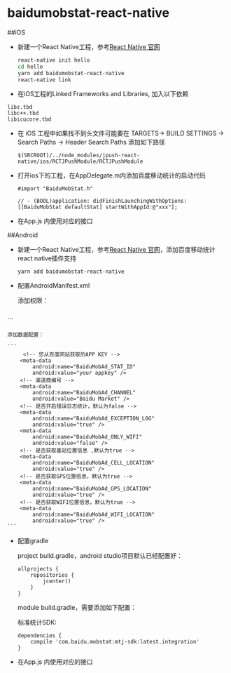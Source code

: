 # baidumobstat-react-native
##iOS
- 新建一个React Native工程，参考[React Native 官网](https://facebook.github.io/react-native/)

     ```bash
     react-native init hello
     cd hello
     yarn add baidumobstat-react-native
     react-native link
     ```

- 在iOS工程的Linked Frameworks and Libraries, 加入以下依赖
```
libz.tbd
libc++.tbd
libicucore.tbd
```

- 在 iOS 工程中如果找不到头文件可能要在 TARGETS-> BUILD SETTINGS -> Search Paths -> Header Search Paths 添加如下路径

    ```
    $(SRCROOT)/../node_modules/jpush-react-native/ios/RCTJPushModule/RCTJPushModule
    ```
    
- 打开ios下的工程，在AppDelegate.m内添加百度移动统计的启动代码
  
     ```objc
     #import "BaiduMobStat.h"
     
     // - (BOOL)application: didFinishLaunchingWithOptions:
     [[BaiduMobStat defaultStat] startWithAppId:@"xxx"];
     ```
 
- 在App.js 内使用对应的接口

##Android
* 新建一个React Native工程，参考[React Native 官网](https://facebook.github.io/react-native/)，添加百度移动统计react native插件支持
	
	```
	yarn add baidumobstat-react-native
	```
* 配置AndroidManifest.xml
	
	添加权限：
	
	```
<uses-permission android:name="android.permission.INTERNET" />
<uses-permission android:name="android.permission.ACCESS_NETWORK_STATE" />
<uses-permission android:name="android.permission.ACCESS_WIFI_STATE" />
<uses-permission android:name="android.permission.READ_PHONE_STATE" />
<uses-permission android:name="android.permission.WRITE_SETTINGS" />
<uses-permission android:name="android.permission.WRITE_EXTERNAL_STORAGE" />
<uses-permission android:name="android.permission.ACCESS_FINE_LOCATION" />
<uses-permission android:name="android.permission.GET_TASKS" />
<uses-permission android:name="android.permission.BLUETOOTH" />
<uses-permission android:name="android.permission.READ_EXTERNAL_STORAGE" />
<uses-permission android:name="android.permission.ACCESS_FINE_LOCATION" />
	```
	
	添加数据配置：
	
	```
	     <!-- 您从百度网站获取的APP KEY -->
        <meta-data
            android:name="BaiduMobAd_STAT_ID"
            android:value="your appkey" /> 
        <!-- 渠道商编号 -->
        <meta-data
            android:name="BaiduMobAd_CHANNEL"
            android:value="Baidu Market" />
        <!-- 是否开启错误日志统计，默认为false -->
        <meta-data
            android:name="BaiduMobAd_EXCEPTION_LOG"
            android:value="true" />
        <meta-data
            android:name="BaiduMobAd_ONLY_WIFI"
            android:value="false" />
        <!-- 是否获取基站位置信息 ,默认为true -->
        <meta-data
            android:name="BaiduMobAd_CELL_LOCATION"
            android:value="true" />
        <!-- 是否获取GPS位置信息，默认为true -->
        <meta-data
            android:name="BaiduMobAd_GPS_LOCATION"
            android:value="true" />
        <!-- 是否获取WIFI位置信息，默认为true -->
        <meta-data
            android:name="BaiduMobAd_WIFI_LOCATION"
            android:value="true" />
	```
	
* 配置gradle
	
	project build.gradle，android studio项目默认已经配置好：
	
	```
	allprojects {
   		repositories {
        	jcenter()
    	}
	}
	```
	module build.gradle，需要添加如下配置：
	
	标准统计SDK:
	
	```
	dependencies {
    	compile 'com.baidu.mobstat:mtj-sdk:latest.integration'
	}
	```
	
* 在App.js 内使用对应的接口
